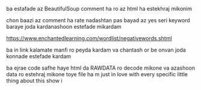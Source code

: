 ba estafade az BeautifulSoup comment ha ro az html ha estekhraj mikonim  
 
 chon baazi az comment ha rate nadashtan pas bayad az yes seri keyword baraye joda kardanashoon estefade mikardam  

https://www.enchantedlearning.com/wordlist/negativewords.shtml

ba in link kalamate manfi ro peyda kardam va chantash or be onvan joda konnade estefade kardam 

ba ejrae code safhe haye html da RAWDATA ro decode mikone va azashoon data ro estehraj mikone toye file ha m just in love with every specific little thing about this show i